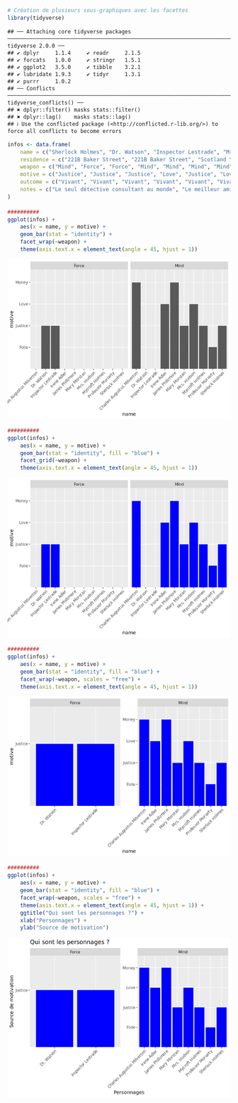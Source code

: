 ``` r
# Création de plusieurs sous-graphiques avec les facettes
library(tidyverse)
```

    ## ── Attaching core tidyverse packages ───────────────────────────────────────────────────────────────────────────── tidyverse 2.0.0 ──
    ## ✔ dplyr     1.1.4     ✔ readr     2.1.5
    ## ✔ forcats   1.0.0     ✔ stringr   1.5.1
    ## ✔ ggplot2   3.5.0     ✔ tibble    3.2.1
    ## ✔ lubridate 1.9.3     ✔ tidyr     1.3.1
    ## ✔ purrr     1.0.2     
    ## ── Conflicts ─────────────────────────────────────────────────────────────────────────────────────────────── tidyverse_conflicts() ──
    ## ✖ dplyr::filter() masks stats::filter()
    ## ✖ dplyr::lag()    masks stats::lag()
    ## ℹ Use the conflicted package (<http://conflicted.r-lib.org/>) to force all conflicts to become errors

``` r
infos <- data.frame(
    name = c("Sherlock Holmes", "Dr. Watson", "Inspector Lestrade", "Mrs. Hudson", "Mycroft Holmes", "Irene Adler", "Professor Moriarty", "Mary Morstan", "James Phillimore", "Charles Augustus Milverton"),
    residence = c("221B Baker Street", "221B Baker Street", "Scotland Yard", "221B Baker Street", "Diogenes Club", "Briony Lodge", "Unknown", "Unknown", "Unknown", "Unknown"),
    weapon = c("Mind", "Force", "Force", "Mind", "Mind", "Mind", "Mind", "Mind", "Mind", "Mind"),
    motive = c("Justice", "Justice", "Justice", "Love", "Justice", "Love", "Folie", "Justice", "Money", "Money"),
    outcome = c("Vivant", "Vivant", "Vivant", "Vivant", "Vivant", "Vivant", "Vivant", "Vivant", "Vivant", "Vivant"),
    notes = c("Le seul détective consultant au monde", "Le meilleur ami et colocataire de Sherlock Holmes", "Le meilleur détective de Scotland Yard", "La logeuse de Sherlock Holmes", "Le frère aîné de Sherlock Holmes", "Le seul amour de Sherlock Holmes", "La némésis de Sherlock Holmes", "La femme de Sherlock Holmes", "Le client de Sherlock Holmes", "L'ennemi de Sherlock Holmes")
)

##########
ggplot(infos) +
    aes(x = name, y = motive) +
    geom_bar(stat = "identity") +
    facet_wrap(~weapon) +
    theme(axis.text.x = element_text(angle = 45, hjust = 1))
```

![](07-05-facette_files/figure-gfm/unnamed-chunk-1-1.png)<!-- -->

``` r
##########
ggplot(infos) +
    aes(x = name, y = motive) +
    geom_bar(stat = "identity", fill = "blue") +
    facet_grid(~weapon) +
    theme(axis.text.x = element_text(angle = 45, hjust = 1))
```

![](07-05-facette_files/figure-gfm/unnamed-chunk-1-2.png)<!-- -->

``` r
##########
ggplot(infos) +
    aes(x = name, y = motive) +
    geom_bar(stat = "identity", fill = "blue") +
    facet_wrap(~weapon, scales = "free") +
    theme(axis.text.x = element_text(angle = 45, hjust = 1))
```

![](07-05-facette_files/figure-gfm/unnamed-chunk-1-3.png)<!-- -->

``` r
##########
ggplot(infos) +
    aes(x = name, y = motive) +
    geom_bar(stat = "identity", fill = "blue") +
    facet_wrap(~weapon, scales = "free") +
    theme(axis.text.x = element_text(angle = 45, hjust = 1)) +
    ggtitle("Qui sont les personnages ?") +
    xlab("Personnages") +
    ylab("Source de motivation")
```

![](07-05-facette_files/figure-gfm/unnamed-chunk-1-4.png)<!-- -->
